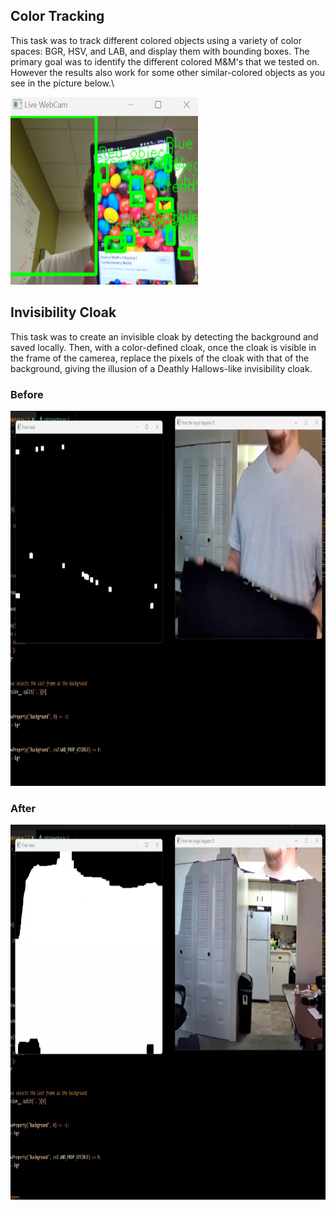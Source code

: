 ## Color Tracking
This task was to track different colored objects using a variety of color spaces: BGR, HSV, and LAB, and display them with bounding boxes. The primary goal was to identify the different colored M&M's that we tested on. However the results also work for some other similar-colored objects as you see in the picture below.\

<img src="https://github.com/Byron-Dowling/Assets/blob/main/Images/color_tracking.png?raw=true" width = "300" height = "300"/>

## Invisibility Cloak
This task was to create an invisible cloak by detecting the background and saved locally. Then, with a color-defined cloak, once the cloak is visible in the frame of the camerea, replace the pixels of the cloak with that of the background, giving the illusion of a Deathly Hallows-like invisibility cloak.

### Before
<img src="https://github.com/Byron-Dowling/Assets/blob/main/Images/stillVisibleCloak.png?raw=true" width = "900" height = "600"/>

### After
<img src="https://github.com/Byron-Dowling/Assets/blob/main/Images/invisibleCloak.png?raw=true" width = "900" height = "600"/>
